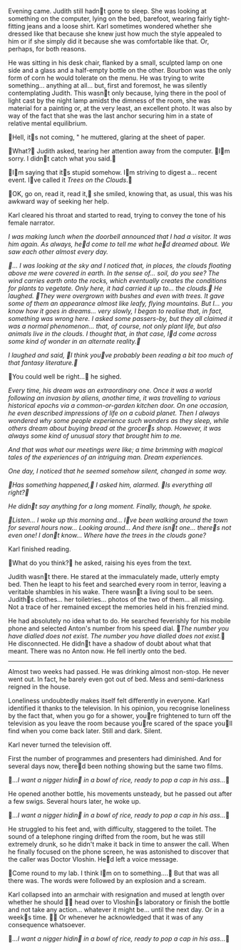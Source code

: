 Evening came. Judith still hadnt gone to sleep. She was looking at something on the computer, lying on the bed, barefoot, wearing fairly tight-fitting jeans and a loose shirt. Karl sometimes wondered whether she dressed like that because she knew just how much the style appealed to him or if she simply did it because she was comfortable like that. Or, perhaps, for both reasons.

He was sitting in his desk chair, flanked by a small, sculpted lamp on one side and a glass and a half-empty bottle on the other. Bourbon was the only form of corn he would tolerate on the menu. He was trying to write something... anything at all... but, first and foremost, he was silently contemplating Judith. This wasnt only because, lying there in the pool of light cast by the night lamp amidst the dimness of the room, she was material for a painting or, at the very least, an excellent photo. It was also by way of the fact that she was the last anchor securing him in a state of relative mental equilibrium.

Hell, its not coming, " he muttered, glaring at the sheet of paper.

What? Judith asked, tearing her attention away from the computer. Im sorry. I didnt catch what you said. 

Im saying that its stupid somehow. Im striving to digest a... recent event. Ive called it *Trees on the Clouds*.

OK, go on, read it, read it, she smiled, knowing that, as usual, this was his awkward way of seeking her help.

Karl cleared his throat and started to read, trying to convey the tone of his female narrator.

*I was making lunch when the doorbell announced that I had a visitor. It was him again. As always, hed come to tell me what hed dreamed about. We saw each other almost every day.*

*... I was looking at the sky and I noticed that, in places, the clouds floating above me were covered in earth. In the sense of... soil, do you see? The wind carries earth onto the rocks, which eventually creates the conditions for plants to vegetate. Only here, it had carried it up to... the clouds. He laughed. They were overgrown with bushes and even with trees. It gave some of them an appearance almost like leafy, flying mountains. But I... you know how it goes in dreams... very slowly, I began to realise that, in fact, something was wrong here. I asked some passers-by, but they all claimed it was a normal phenomenon... that, of course, not only plant life, but also animals live in the clouds. I thought that, in that case, Id come across some kind of wonder in an alternate reality.*

*I laughed and said, I think youve probably been reading a bit too much of that fantasy literature.*

You could well be right... he sighed.

*Every time, his dream was an extraordinary one. Once it was a world following an invasion by aliens, another time, it was travelling to various historical epochs via a common-or-garden kitchen door. On one occasion, he even described impressions of life on a cuboid planet. Then I always wondered why some people experience such wonders as they sleep, while others dream about buying bread at the grocers shop. However, it was always some kind of unusual story that brought him to me.*

*And that was what our meetings were like; a time brimming with magical tales of the experiences of an intriguing man. Dream experiences.*

*One day, I noticed that he seemed somehow silent, changed in some way.*

*Has something happened, I asked him, alarmed. Is everything all right?*

*He didnt say anything for a long moment. Finally, though, he spoke.*

*Listen... I woke up this morning and... Ive been walking around the town for several hours now... Looking around... And there isnt one... theres not even one! I dont know... Where have the trees in the clouds gone?*

Karl finished reading.

What do you think? he asked, raising his eyes from the text.

Judith wasnt there. He stared at the immaculately made, utterly empty bed. Then he leapt to his feet and searched every room in terror, leaving a veritable shambles in his wake. There wasnt a living soul to be seen. Judiths clothes... her toiletries... photos of the two of them... all missing. Not a trace of her remained except the memories held in his frenzied mind.

He had absolutely no idea what to do. He searched feverishly for his mobile phone and selected Anton's number from his speed dial. *The number you have dialled does not exist*. *The number you have dialled does not exist.* He disconnected. He didnt have a shadow of doubt about what that meant. There was no Anton now. He fell inertly onto the bed.

* * *

Almost two weeks had passed. He was drinking almost non-stop. He never went out. In fact, he barely even got out of bed. Mess and semi-darkness reigned in the house.

Loneliness undoubtedly makes itself felt differently in everyone. Karl identified it thanks to the television. In his opinion, you recognise loneliness by the fact that, when you go for a shower, youre frightened to turn off the television as you leave the room because youre scared of the space youll find when you come back later. Still and dark. Silent.

Karl never turned the television off.

First the number of programmes and presenters had diminished. And for several days now, thered been nothing showing but the same two films.

*...I want a nigger hidin in a bowl of rice, ready to pop a cap in his ass...* 

He opened another bottle, his movements unsteady, but he passed out after a few swigs. Several hours later, he woke up.

*...I want a nigger hidin in a bowl of rice, ready to pop a cap in his ass...*

He struggled to his feet and, with difficulty, staggered to the toilet. The sound of a telephone ringing drifted from the room, but he was still extremely drunk, so he didn't make it back in time to answer the call. When he finally focused on the phone screen, he was astonished to discover that the caller was Doctor Vloshin. Hed left a voice message.

Come round to my lab. I think Im on to something.... But that was all there was. The words were followed by an explosion and a scream.

Karl collapsed into an armchair with resignation and mused at length over whether he should  head over to Vloshins laboratory or finish the bottle and not take any action... whatever it might be... until the next day. Or in a weeks time.  Or whenever he acknowledged that it was of any consequence whatsoever. 

*...I want a nigger hidin in a bowl of rice, ready to pop a cap in his ass...* 